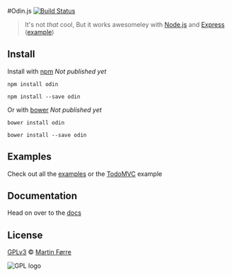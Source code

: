 #Odin.js [![Build Status](https://travis-ci.org/MartinForre/odin.png?branch=master)](https://travis-ci.org/MartinForre/odin)
> It's not _that_ cool, But it works awesomeley with [Node.js](http://nodejs.org/) and [Express](http://expressjs.com/) ([example](https://github.com/martinforre/odin/examples/express))

## Install

Install with [npm](https://npmjs.org/package/odin) _Not published yet_

```
npm install odin
```

```
npm install --save odin
```

Or with [bower](http://bower.io/) _Not published yet_

```
bower install odin
```

```
bower install --save odin
```

## Examples
Check out all the [examples](https://github.com/martinforre/odin/examples) or the [TodoMVC](http://todomvc.com/architecture-examples/odin/) example

## Documentation
Head on over to the [docs](http://odinjs.org/docs)

## License
[GPLv3](http://www.gnu.org/licenses/gpl-3.0.txt) © [Martin Førre](https://github.com/martinforre)

![GPL logo](http://www.gnu.org/graphics/gplv3-88x31.png "GPL logo")